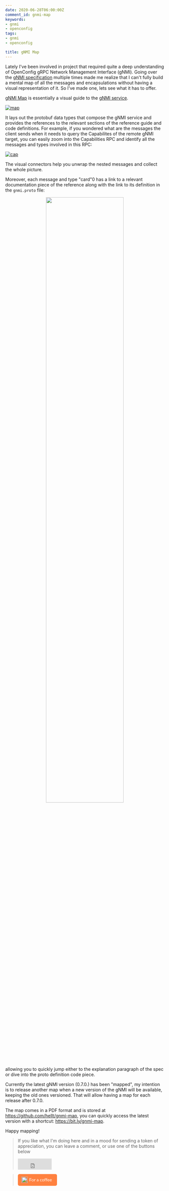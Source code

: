 ```yaml
---
date: 2020-06-28T06:00:00Z
comment_id: gnmi-map
keywords:
- gnmi
- openconfig
tags:
- gnmi
- openconfig

title: gNMI Map
---
```

Lately I've been involved in project that required quite a deep understanding of OpenConfig gRPC Network Management Interface (gNMI). Going over the [gNMI specification](https://github.com/openconfig/reference/blob/master/rpc/gnmi/gnmi-specification.md) multiple times made me realize that I can't fully build a mental map of all the messages and encapsulations without having a visual representation of it. So I've made one, lets see what it has to offer.
<!--more-->

[gNMI Map](https://github.com/hellt/gnmi-map) is essentially a visual guide to the [gNMI service](https://github.com/openconfig/gnmi/blob/d19cebf5e7be48e7a6fa9fbdff668d18ad87be9d/proto/gnmi/gnmi.proto#L44).

[![map](https://gitlab.com/rdodin/pics/-/wikis/uploads/6a9d18f9cb2240656aad5d224aa757df/rsz_image.png)](https://gitlab.com/rdodin/pics/-/wikis/uploads/6cf03cf18ae6a9e69fc1360d6c8a0796/gnmi_0.7.0_map.pdf)

It lays out the protobuf data types that compose the gNMI service and provides the references to the relevant sections of the reference guide and code definitions. For example, if you wondered what are the messages the client sends when it needs to query the Capabilites of the remote gNMI target, you can easily zoom into the Capabilities RPC and identify all the messages and types involved in this RPC:

[![cap](https://gitlab.com/rdodin/pics/-/wikis/uploads/65d05f945796da5e2649c82286460b9f/image.png)](https://gitlab.com/rdodin/pics/-/wikis/uploads/65d05f945796da5e2649c82286460b9f/image.png)

The visual connectors help you unwrap the nested messages and collect the whole picture.

Moreover, each message and type "card"0 has a link to a relevant documentation piece of the reference along with the link to its definition in the `gnmi.proto` file:
<p align=center><img src="https://gitlab.com/rdodin/pics/-/wikis/uploads/61e7fa143e5898653c1edb9b42b936f3/image.png" style="width:70%" /></p>

allowing you to quickly jump either to the explanation paragraph of the spec or dive into the proto definition code piece.

Currently the latest gNMI version (0.7.0.) has been "mapped", my intention is to release another map when a new version of the gNMI will be available, keeping the old ones versioned. That will allow having a map for each release after 0.7.0.

The map comes in a PDF format and is stored at https://github.com/hellt/gnmi-map, you can quickly access the latest version with a shortcut: https://bit.ly/gnmi-map.

Happy mapping!

> If you like what I'm doing here and in a mood for sending a token of appreciation, you can leave a comment, or use one of the buttons below  
> <iframe src="https://github.com/sponsors/hellt/button" title="Sponsor hellt" height="35" width="107" style="border: 0;"></iframe>

> <style>.bmc-button img{height: 20px !important;width: 20px !important;margin-bottom: 1px !important;box-shadow: none !important;border: none !important;vertical-align: middle !important;}.bmc-button{padding: 7px 15px 7px 10px !important;line-height: 20px !important;text-decoration: none !important;display:inline-flex !important;color:#FFFFFF !important;background-color:#FF813F !important;border-radius: 5px !important;border: 1px solid transparent !important;padding: 7px 15px 7px 10px !important;font-size: 20px !important;letter-spacing:-0.08px !important;margin: 0 auto !important;font-family:'Lato', sans-serif !important;-webkit-box-sizing: border-box !important;box-sizing: border-box !important;}.bmc-button:hover, .bmc-button:active, .bmc-button:focus {-webkit-box-shadow: 0px 1px 2px 2px rgba(190, 190, 190, 0.5) !important;text-decoration: none !important;box-shadow: 0px 1px 2px 2px rgba(190, 190, 190, 0.5) !important;opacity: 0.85 !important;color:#FFFFFF !important;}</style><link href="https://fonts.googleapis.com/css?family=Lato&subset=latin,latin-ext" rel="stylesheet"><a class="bmc-button" target="_blank" href="https://www.buymeacoffee.com/ntdvps"><img src="https://cdn.buymeacoffee.com/buttons/bmc-new-btn-logo.svg" alt="Buy me a coffee"><span style="margin-left:5px;font-size:14px !important;">For a coffee</span></a>